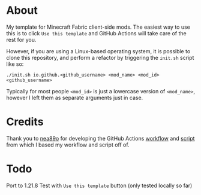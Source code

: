 # About
My template for Minecraft Fabric client-side mods. The easiest way to use this is to click `Use this template` and GitHub Actions will take care of the rest for you.

However, if you are using a Linux-based operating system, it is possible to clone this repository, and perform a refactor by triggering the `init.sh` script like so:
```shell
./init.sh io.github.<github_username> <mod_name> <mod_id> <github_username> 
```

Typically for most people `<mod_id>` is just a lowercase version of `<mod_name>`, however I left them as separate arguments just in case.

# Credits
Thank you to [nea89o](https://github.com/nea89o)
for developing the GitHub Actions [workflow](https://github.com/nea89o/Forge1.8.9Template/blob/master/.github/workflows/init.yml)
and [script](https://github.com/nea89o/Forge1.8.9Template/blob/master/make-my-own.sh)
from which I based my workflow and script off of.

# Todo
Port to 1.21.8
Test with `Use this template` button (only tested locally so far)
